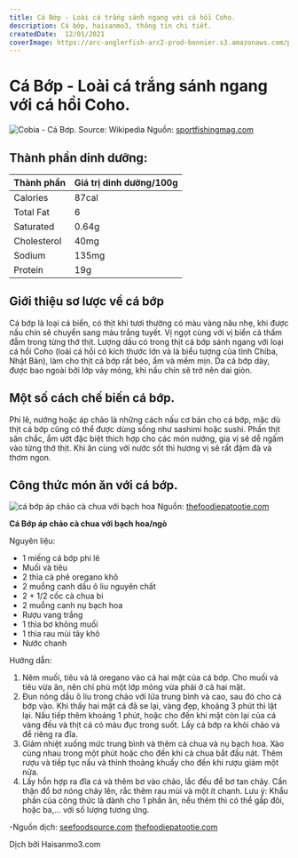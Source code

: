 ```yaml
---
title: Cá Bớp - Loài cá trắng sánh ngang với cá hồi Coho.
description: Cá bớp, haisanmo3, thông tin chi tiết.
createdDate:  12/01/2021
coverImage: https://arc-anglerfish-arc2-prod-bonnier.s3.amazonaws.com/public/XYWF6QCRT2PTLWSDNDN42GYCA4.jpg
---
```




# Cá Bớp - Loài cá trắng sánh ngang với cá hồi Coho.


![Cobia - Cá Bơp. Source: Wikipedia](https://arc-anglerfish-arc2-prod-bonnier.s3.amazonaws.com/public/XYWF6QCRT2PTLWSDNDN42GYCA4.jpg)
Nguồn: [sportfishingmag.com](https://arc-anglerfish-arc2-prod-bonnier.s3.amazonaws.com/public/XYWF6QCRT2PTLWSDNDN42GYCA4.jpg) 

## Thành phần dinh dưỡng:
	
	
| Thành phần| Giá trị dinh dưỡng/100g|
| ------ | ------ |
| Calories| 87cal
| Total Fat | 6 |
| Saturated  | 0.64g |
| Cholesterol| 40mg |
| Sodium| 135mg |
| Protein | 19g  


## Giới thiệu sơ lược về cá bớp

 
Cá bớp là loại cá biển, có thịt khi tươi thường có màu vàng nâu nhẹ, khi được nấu chín sẽ chuyển sang màu trắng tuyết. Vị ngọt cùng với vị biển cả thấm đẫm trong từng thớ thịt. Lượng dầu có trong thịt cá bớp sánh ngang với loại cá hồi Coho (loài cá hồi có kích thước lớn và là biểu tượng của tỉnh Chiba, Nhật Bản), làm cho thịt cá bớp rất béo, ẩm và mềm mịn. Da cá bớp dày, được bao ngoài bởi lớp vảy mỏng, khi nấu chín sẽ trở nên dai giòn.   
	

## Một số cách chế biến cá bớp.

Phi lê, nướng hoặc áp chảo là những cách nấu cơ bản cho cá bớp, mặc dù thịt cá bớp cũng có thể được dùng sống như sashimi hoặc sushi. Phần thịt săn chắc, ẩm ướt đặc biệt thích hợp cho các món nướng, gia vị sẽ dễ ngấm vào từng thớ thịt. Khi ăn cùng với nước sốt thì hương vị sẽ rất đậm đà và thơm ngon. 

## Công thức món ăn với cá bớp.
 ![cá bớp áp chảo cà chua với bạch hoa](https://thefoodiepatootie.com/wp-content/uploads/2015/09/cherry-tomatoes-with-fish.jpg)
	 Nguồn: [thefoodiepatootie.com](https://thefoodiepatootie.com/sauteed-cobia-with-tomatoes-and-capers/)
	 

**Cá Bớp áp chảo cà chua với bạch hoa/ngò**

Nguyên liệu:

 - 1 miếng cá bớp phi lê
 - Muối và tiêu
 - 2 thìa cà phê oregano khô
 - 2 muỗng canh dầu ô liu nguyên chất
 - 2 + 1/2 cốc cà chua bi
 - 2 muỗng canh nụ bạch hoa
 - Rượu vang trắng 
 - 1 thìa bơ không muối
 - 1 thìa rau mùi tây khô
 - Nước chanh

Hướng dẫn:

 1. Nêm muối, tiêu và lá oregano vào cả hai mặt của cá bớp. Cho muối và tiêu vừa ăn, nên chỉ phủ một lớp mỏng vừa phải ở cả hai mặt.
 2. Đun nóng dầu ô liu trong chảo với lửa trung bình và cao, sau đó cho cá bớp vào. Khi thấy hai mặt cá đã se lại, vàng đẹp, khoảng 3 phút thì lật lại. Nấu tiếp thêm khoảng 1 phút, hoặc cho đến khi mặt còn lại của cá vàng đều và thịt cá có màu đục trong suốt. Lấy cá bớp ra khỏi chảo và để riêng ra đĩa.
 3. Giảm nhiệt xuống mức trung bình và thêm cà chua và nụ bạch hoa. Xào cùng nhau trong một phút hoặc cho đến khi cà chua bắt đầu nát. Thêm rượu và tiếp tục nấu và thỉnh thoảng khuấy cho đến khi rượu giảm một nửa.
 4. Lấy hỗn hợp ra đĩa cá và thêm bơ vào chảo, lắc đều để bơ tan chảy. Cẩn thận đổ bơ nóng chảy lên, rắc thêm rau mùi và một ít chanh.
 Lưu ý:  Khẩu phần của công thức là dành cho 1 phần ăn, nếu thêm thì có thể gấp đôi, hoặc ba,... với số lượng tương ứng.

-Nguồn dịch: 
[seefoodsource.com](https://www.seafoodsource.com/seafood-handbook/finfish/cobia)
[thefoodiepatootie.com](https://thefoodiepatootie.com/sauteed-cobia-with-tomatoes-and-capers/)


Dịch bởi Haisanmo3.com